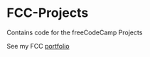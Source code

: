# FCC-Projects
Contains code for the freeCodeCamp Projects

See my FCC [portfolio](https://codepen.io/pita-367/full/ydPwZO "FCC Porfolio")
